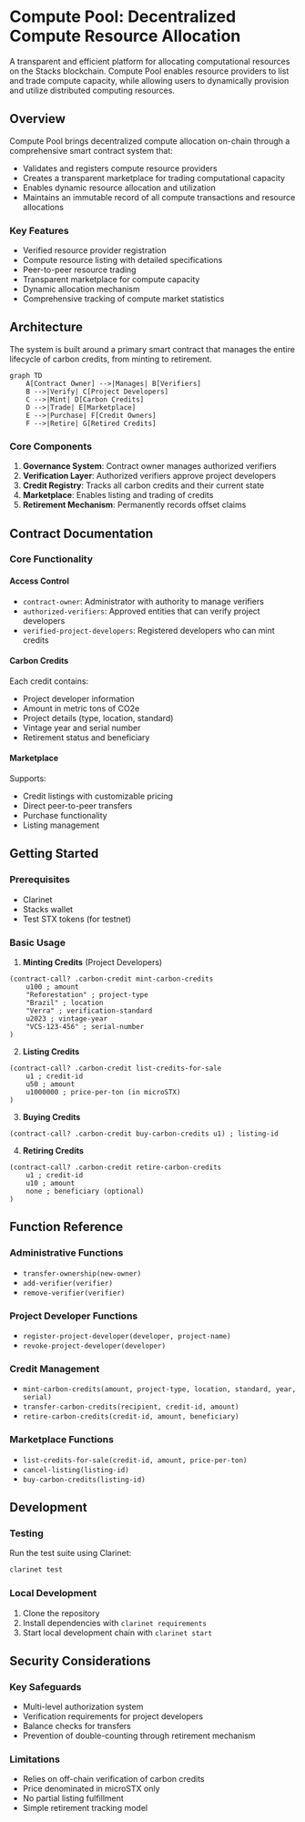 # Compute Pool: Decentralized Compute Resource Allocation

A transparent and efficient platform for allocating computational resources on the Stacks blockchain. Compute Pool enables resource providers to list and trade compute capacity, while allowing users to dynamically provision and utilize distributed computing resources.

## Overview

Compute Pool brings decentralized compute allocation on-chain through a comprehensive smart contract system that:
- Validates and registers compute resource providers
- Creates a transparent marketplace for trading computational capacity
- Enables dynamic resource allocation and utilization
- Maintains an immutable record of all compute transactions and resource allocations

### Key Features
- Verified resource provider registration
- Compute resource listing with detailed specifications
- Peer-to-peer resource trading
- Transparent marketplace for compute capacity
- Dynamic allocation mechanism
- Comprehensive tracking of compute market statistics

## Architecture

The system is built around a primary smart contract that manages the entire lifecycle of carbon credits, from minting to retirement.

```mermaid
graph TD
    A[Contract Owner] -->|Manages| B[Verifiers]
    B -->|Verify| C[Project Developers]
    C -->|Mint| D[Carbon Credits]
    D -->|Trade| E[Marketplace]
    E -->|Purchase| F[Credit Owners]
    F -->|Retire| G[Retired Credits]
```

### Core Components
1. **Governance System**: Contract owner manages authorized verifiers
2. **Verification Layer**: Authorized verifiers approve project developers
3. **Credit Registry**: Tracks all carbon credits and their current state
4. **Marketplace**: Enables listing and trading of credits
5. **Retirement Mechanism**: Permanently records offset claims

## Contract Documentation

### Core Functionality

#### Access Control
- `contract-owner`: Administrator with authority to manage verifiers
- `authorized-verifiers`: Approved entities that can verify project developers
- `verified-project-developers`: Registered developers who can mint credits

#### Carbon Credits
Each credit contains:
- Project developer information
- Amount in metric tons of CO2e
- Project details (type, location, standard)
- Vintage year and serial number
- Retirement status and beneficiary

#### Marketplace
Supports:
- Credit listings with customizable pricing
- Direct peer-to-peer transfers
- Purchase functionality
- Listing management

## Getting Started

### Prerequisites
- Clarinet
- Stacks wallet
- Test STX tokens (for testnet)

### Basic Usage

1. **Minting Credits** (Project Developers)
```clarity
(contract-call? .carbon-credit mint-carbon-credits
    u100 ; amount
    "Reforestation" ; project-type
    "Brazil" ; location
    "Verra" ; verification-standard
    u2023 ; vintage-year
    "VCS-123-456" ; serial-number
)
```

2. **Listing Credits**
```clarity
(contract-call? .carbon-credit list-credits-for-sale
    u1 ; credit-id
    u50 ; amount
    u1000000 ; price-per-ton (in microSTX)
)
```

3. **Buying Credits**
```clarity
(contract-call? .carbon-credit buy-carbon-credits u1) ; listing-id
```

4. **Retiring Credits**
```clarity
(contract-call? .carbon-credit retire-carbon-credits 
    u1 ; credit-id
    u10 ; amount
    none ; beneficiary (optional)
)
```

## Function Reference

### Administrative Functions
- `transfer-ownership(new-owner)`
- `add-verifier(verifier)`
- `remove-verifier(verifier)`

### Project Developer Functions
- `register-project-developer(developer, project-name)`
- `revoke-project-developer(developer)`

### Credit Management
- `mint-carbon-credits(amount, project-type, location, standard, year, serial)`
- `transfer-carbon-credits(recipient, credit-id, amount)`
- `retire-carbon-credits(credit-id, amount, beneficiary)`

### Marketplace Functions
- `list-credits-for-sale(credit-id, amount, price-per-ton)`
- `cancel-listing(listing-id)`
- `buy-carbon-credits(listing-id)`

## Development

### Testing
Run the test suite using Clarinet:
```bash
clarinet test
```

### Local Development
1. Clone the repository
2. Install dependencies with `clarinet requirements`
3. Start local development chain with `clarinet start`

## Security Considerations

### Key Safeguards
- Multi-level authorization system
- Verification requirements for project developers
- Balance checks for transfers
- Prevention of double-counting through retirement mechanism

### Limitations
- Relies on off-chain verification of carbon credits
- Price denominated in microSTX only
- No partial listing fulfillment
- Simple retirement tracking model